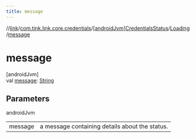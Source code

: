 ```yaml
---
title: message
---
```

//[link](../../../../index.html)/[com.tink.link.core.credentials](../../index.html)/[[androidJvm]CredentialsStatus](../index.html)/[Loading](index.html)/[message](message.html)



# message



[androidJvm]\
val [message](message.html): [String](https://kotlinlang.org/api/latest/jvm/stdlib/kotlin/-string/index.html)



## Parameters


androidJvm

| | |
|---|---|
| message | a message containing details about the status. |




